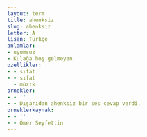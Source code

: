 ```yaml
---
layout: term
title: ahenksiz
slug: ahenksiz
letter: A
lisan: Türkçe
anlamlar:
- uyumsuz
- Kulağa hoş gelmeyen
ozellikler:
- - sıfat
- - sıfat
  - müzik
ornekler:
- - ''
- - Dışarıdan ahenksiz bir ses cevap verdi.
orneklerkaynak:
- - ''
- - Ömer Seyfettin
---
```

